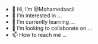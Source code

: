 - 👋 Hi, I’m @Mohamedsacii
- 👀 I’m interested in ...
- 🌱 I’m currently learning ...
- 💞️ I’m looking to collaborate on ...
- 📫 How to reach me ...

<!---
Mohamedsacii/Mohamedsacii is a ✨ special ✨ repository because its `README.md` (this file) appears on your GitHub profile.
You can click the Preview link to take a look at your changes.
--->
